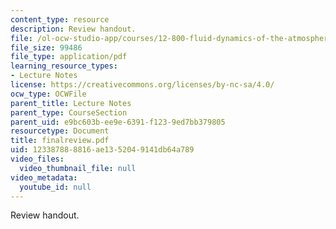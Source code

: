 ```yaml
---
content_type: resource
description: Review handout.
file: /ol-ocw-studio-app/courses/12-800-fluid-dynamics-of-the-atmosphere-and-ocean-fall-2004/123387888816ae1352049141db64a789_finalreview.pdf
file_size: 99486
file_type: application/pdf
learning_resource_types:
- Lecture Notes
license: https://creativecommons.org/licenses/by-nc-sa/4.0/
ocw_type: OCWFile
parent_title: Lecture Notes
parent_type: CourseSection
parent_uid: e9bc603b-ee9e-6391-f123-9ed7bb379805
resourcetype: Document
title: finalreview.pdf
uid: 12338788-8816-ae13-5204-9141db64a789
video_files:
  video_thumbnail_file: null
video_metadata:
  youtube_id: null
---
```

Review handout.